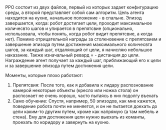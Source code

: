 PPO состоит из двух файлов, первый из которых задает конфигурацию среды, а второй представляет собой сам алгоритм. Цель агента находится на кухне, начальное положение - в спальне. 
Эпизод завершается, когда: робот достигает цели, проходит максимальное количесвто шагов и упирается в препятсвие (опционально, использовала, чтобы понять, когда робот видит препятсвие, а когда нет).
Помимо отрицательной награды за столкновение с препятсвием и завершение эпизода путем достижения максимального количесвта шагов, за каждый шаг, отдаляющий от цели, я начисляю небольшое наказание. 
Также изначальный ревард = - дистанция до цели. Награждение агент получает за каждый шаг, приближающий его к цели и за завершение эпизода путем достижения цели. 


Моменты, которые плохо работают:

1. Препятсвия: После того, как я добавила к лидару распознование камерой некоторые объекты (кресло или ножка стола) он распознает не очень хорошо, часто пытаясь в них подолгу въехать
2. Само обучение: Спустя, например, 50 эпизодов, как мне кажется, поведение робота почти не меняется, и он не пытается доехать до цели каким-то другим путем, кроме как напрямую (а там мебель и стена). 
Ему для достижения цели нужно выехать из команты, проехать по коридору и завернуть на кухню. 


